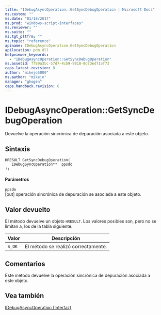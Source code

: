 ```yaml
---
title: "IDebugAsyncOperation::GetSyncDebugOperation | Microsoft Docs"
ms.custom: ""
ms.date: "01/18/2017"
ms.prod: "windows-script-interfaces"
ms.reviewer: ""
ms.suite: ""
ms.tgt_pltfrm: ""
ms.topic: "reference"
apiname: IDebugAsyncOperation.GetSyncDebugOperation
apilocation: pdm.dll
helpviewer_keywords: 
  - "IDebugAsyncOperation::GetSyncDebugOperation"
ms.assetid: ff89a3bc-57d7-4cb9-9818-8d73ed71af73
caps.latest.revision: 8
author: "mikejo5000"
ms.author: "mikejo"
manager: "ghogen"
caps.handback.revision: 8
---
```

# IDebugAsyncOperation::GetSyncDebugOperation
Devuelve la operación sincrónica de depuración asociada a este objeto.  
  
## Sintaxis  
  
```  
HRESULT GetSyncDebugOperation(  
   IDebugSyncOperation**  ppsdo  
);  
```  
  
#### Parámetros  
 `ppsdo`  
 \[out\] operación sincrónica de depuración se asociada a este objeto.  
  
## Valor devuelto  
 El método devuelve un objeto `HRESULT`.  Los valores posibles son, pero no se limitan a, los de la tabla siguiente.  
  
|Valor|Descripción|  
|-----------|-----------------|  
|`S_OK`|El método se realizó correctamente.|  
  
## Comentarios  
 Este método devuelve la operación sincrónica de depuración asociada a este objeto.  
  
## Vea también  
 [IDebugAsyncOperation \(Interfaz\)](../../winscript/reference/idebugasyncoperation-interface.md)
